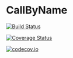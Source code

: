 # CallByName

[![Build Status](https://travis-ci.org/KlausC/CallByName.jl.svg?branch=master)](https://travis-ci.org/KlausC/CallByName.jl)

[![Coverage Status](https://coveralls.io/repos/KlausC/CallByName.jl/badge.svg?branch=master&service=github)](https://coveralls.io/github/KlausC/CallByName.jl?branch=master)

[![codecov.io](http://codecov.io/github/KlausC/CallByName.jl/coverage.svg?branch=master)](http://codecov.io/github/KlausC/CallByName.jl?branch=master)
